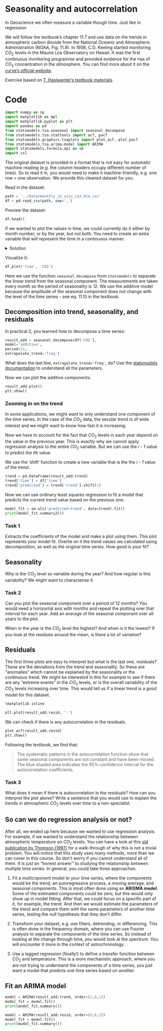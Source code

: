 # Seasonality and autocorrelation


In Geoscience we often measure a variable though time. Just like in
regression

We will follow the textbook’s chapter 11.7 and use data on the trends in
atmospheric carbon dioxide from the National Oceanic and Atmospheric
Administration (NOAA, Fig. 11.9). In 1958, C.D. Keeling started
monitoring $CO_2$ levels in the Mauna Loa Observatory on Hawaii. It was
the first continuous monitoring programme and provided evidence for the
rise of $CO_2$ concentration in the atmosphere. You can find more about
it on the [curve’s official website](https://keelingcurve.ucsd.edu/).

Exercise based on [T. Haslwanter’s textbook
materials](https://github.com/thomas-haslwanter/statsintro-python-2e/blob/master/ipynbs/11_timeSeries.ipynb).

# Code

``` python
import numpy as np
import matplotlib as mpl
import matplotlib.pyplot as plt
import pandas as pd
from statsmodels.tsa.seasonal import seasonal_decompose
from statsmodels.tsa.stattools import acf, pacf
from statsmodels.graphics.tsaplots import plot_acf, plot_pacf
from statsmodels.tsa.arima.model import ARIMA
import statsmodels.formula.api as sm
import ssl
```

The original dataset is provided in a format that is not easy for
automatic machine reading (e.g. the column headers occupy different
number of lines). So to read it in, you would need to make it
machine-friendly, e.g. one row = one observation. We provide this
cleaned dataset for you.

Read in the dataset:

``` python
path = '../Data/monthly_in_situ_co2_mlo.csv'
df = pd.read_csv(path, sep=',')
```

Preview the dataset:

``` python
df.head()
```

If we wanted to plot the values in time, we could currently do it either
by month number, or by the year, but not both. You need to create an
extra variable that will represent the time in a continuous manner.

<details>
<summary>
Solution
</summary>

``` python
df['time'] = df['Year'].map(str) + '.' + df['Month'].map(str)
```

</details>

Visualize it:

``` python
df.plot('time', 'CO2')
```

Here we use the function `seasonal_decompose` from `statsmodels` to
separate the linear trend from the seasonal component. The measurements
are taken every month so the period of seasonality is 12. We use the
additive model because the amplitude of the seasonal component does not
change with the level of the time series - see eq. 11.13 in the
textbook.

## Decomposition into trend, seasonality, and residuals

In practical 2, you learned how to decompose a time series:

``` python
result_add = seasonal_decompose(df['CO2'], 
model='additive', 
period=12, 
extrapolate_trend='freq')
```

What does the last line, `extrapolate_trend='freq'`, do? Use the
[statsmodels
documentation](https://www.statsmodels.org/dev/generated/statsmodels.tsa.seasonal.seasonal_decompose.html)
to understand all the parameters.

Now we can plot the additive components:

``` python
result_add.plot()
plt.show()
```

### Zooming in on the trend

In some applications, we might want to only understand one component of
the time series. In the case of the $CO_2$ data, the secular trend is of
wide interest and we might want to know how fast it is increasing.

Now we have to account for the fact that $CO_2$ levels in each year
depend on the value in the previous year. This is exactly why we cannot
apply regression analysis to the entire $CO_2$ variable. But we can use
the *i - 1* value to predict the *i*th value.

We use the ‘shift’ function to create a new variable that is the the
*i - 1* value of the trend.

``` python
trend = pd.DataFrame(result_add.trend)
trend['time'] = df['time']
trend['predicted'] = trend['trend'].shift(1)
```

Now we can use ordinary least squares regression to fit a model that
predicts the current trend value based on the previous one:

``` python
model_fit = sm.ols('predicted~trend', data=trend).fit()
print(model_fit.summary2())
```

### Task 1

Extracts the coefficients of the model and make a plot using them. This
plot represents your model fit. Overlie on it the trend values we
calculated using decomposition, as well as the original time series. How
good is your fit?

## Seasonality

Why is the $CO_2$ level so variable during the year? And how regular is
this variability? We might want to characterise it.

### Task 2

Can you plot the seasonal component over a period of 12 months? You
would need a horizontal axis with months and repeat the plotting over
that interval for each year. Add an average of the seasonal component
over all years to the plot.

When in the year is the $CO_2$ level the highest? And when is it the
lowest? If you look at the residues around the mean, is there a lot of
variation?

## Residuals

The first three plots are easy to interpret but what is the last one,
residuals? These are the deviations from the trend and seasonality. So
these are “anomalies” which cannot be explained by the seasonality or
the continuous trend. We might be interested in this for example to see
if there are any “extreme events” in the $CO_2$ levels, or is the
overall variability of the $CO_2$ levels increasing over time. This
would tell us if a linear trend is a good model for this dataset.

``` python
%matplotlib inline

plt.plot(result_add.resid, '-')
```

We can check if there is any autocorrelation in the residuals.

``` python
plot_acf(result_add.resid)
plt.show()
```

Following the textbook, we find that:

> The systematic patterns in the autocorrelation function show that some
> seasonal components are not constant and have been missed. The blue
> shaded area indicates the 95%-confidence interval for the
> autocorrelation coefficients.

### Task 3

What does it mean if there is autocorrelation in the residuals? How can
you interpret the plot above? Write a sentence that you would use to
explain the trends in atmospheric $CO_2$ levels over time to a
non-specialist.

## So can we do regression analysis or not?

After all, we ended up here because we wanted to use regression
analysis. For example, if we wanted to understand the relationship
between atmospheric temperature on $CO_2$ levels. You can have a look at
this [old publication by Thomson
(1997)](https://www.pnas.org/doi/10.1073/pnas.94.16.8370) for a
walk-through of why this is not a trivial problem. You will notice that
this study uses many methods, more than we can cover in this course. So
don’t worry if you cannot understand all of them. It is just an “honest
answer” to studying the relationship between multiple time series. In
general, you could take three approaches:

1.  Fit a multicoponent model to your time series, where the components
    would be the trend, an autoregressive process, a moving average, and
    seasonal components. This is most often done using an **AR(I)MA
    model**. Some of the estimated components could be zero, but this
    would only show up in model fitting. After that, we could focus on a
    specific part of it, for example, the trend. And then we would
    estimate the parameters of the trend and compare them with the same
    parameters of another time series, testing the null hypothesis that
    they don’t differ.

2.  Transform your dataset, e.g. use filters, detrending, or
    differencing. This is often done in the frequency domain, where you
    can use Fourier analysis to separate the components of the time
    series. So instead of looking at the change through time, you would
    look at the spectrum. You will encounter it more in the context of
    astrochronology.

3.  Use a lagged regression (finally!) to define a transfer function
    between $CO_2$ and temperature. This is a more mechanistic approach,
    where you are not trying to understand the components of a time
    series, you just want a model that predicts one time series based on
    another.

## Fit an ARIMA model

``` python
model = ARIMA(result_add.trend, order=(1,0,1))
model_fit = model.fit()
print(model_fit.summary())
```

``` python
model = ARIMA(result_add.resid, order=(0,0,2))
model_fit = model.fit()
print(model_fit.summary())
```

